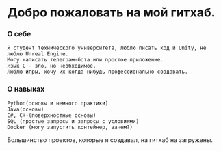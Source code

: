 # Добро пожаловать на мой гитхаб.

### О себе
```
Я студент технического университета, люблю писать код и Unity, не люблю Unreal Engine.
Могу написать телеграм-бота или простое приложение.
Язык С - зло, но необходимое.
Люблю игры, хочу их когда-нибудь профессионально создавать.
```
### О навыках
```
Python(основы и немного практики)
Java(основы)
C#, C++(поверхностные основы)
SQL (простые запросы и запросы с условиями)
Docker (могу запустить контейнер, зачем?)
```
Большинство проектов, которые я создавал, на гитхаб на загружены.
